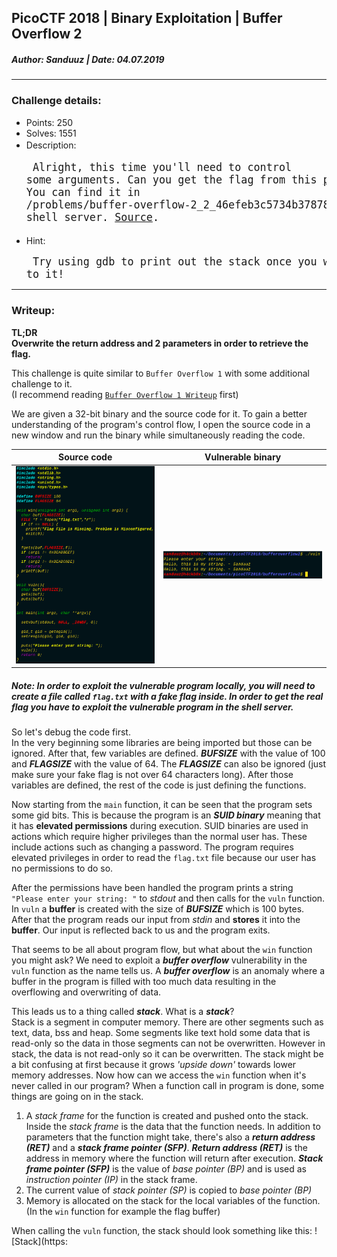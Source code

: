 ## PicoCTF 2018 | Binary Exploitation | Buffer Overflow 2
##### Author: Sanduuz | Date: 04.07.2019
---
### Challenge details:
* Points: 250
* Solves: 1551
* Description:<big><pre>
Alright, this time you'll need to control some arguments.
Can you get the flag from this [program](https://2018shell.picoctf.com/static/8ec59d858594f0e03108cf12e6177682/vuln)?
You can find it in /problems/buffer-overflow-2_2_46efeb3c5734b3787811f1d377efbefa on the shell server.
[Source](https://2018shell.picoctf.com/static/8ec59d858594f0e03108cf12e6177682/vuln.c).
</pre></big>
* Hint:<big><pre>
Try using gdb to print out the stack once you write to it!
</big></pre>

---

### Writeup:

**TL;DR**\
**Overwrite the return address and 2 parameters in order to retrieve the flag.**

This challenge is quite similar to `Buffer Overflow 1` with some additional challenge to it.\
(I recommend reading [`Buffer Overflow 1 Writeup`](https://github.com/Sanduuz/CTFWriteUps/PicoCTF2018/BinaryExploitation/BufferOverflow1/writeup.md) first)

We are given a 32-bit binary and the source code for it. To gain a better understanding of the program's control flow, I open the source code in a new window and run the binary while simultaneously reading the code.

Source code | Vulnerable binary
:----------:|:-----------------:
![source code](https://raw.githubusercontent.com/Sanduuz/CTFWriteUps/master/PicoCTF2018/BinaryExploitation/BufferOverflow2/attachments/source.png) | ![vulnerable binary](https://raw.githubusercontent.com/Sanduuz/CTFWriteUps/master/PicoCTF2018/BinaryExploitation/BufferOverflow2/attachments/vuln.png)

##### Note: In order to exploit the vulnerable program locally, you will need to create a file called `flag.txt` with a fake flag inside. In order to get the real flag you have to exploit the vulnerable program in the shell server.

So let's debug the code first.\
In the very beginning some libraries are being imported but those can be ignored. After that, few variables are defined. _**BUFSIZE**_ with the value of 100 and _**FLAGSIZE**_ with the value of 64. The _**FLAGSIZE**_ can also be ignored (just make sure your fake flag is not over 64 characters long). After those variables are defined, the rest of the code is just defining the functions.

Now starting from the `main` function, it can be seen that the program sets some gid bits. This is because the program is an _**SUID binary**_ meaning that it has **elevated permissions** during execution. SUID binaries are used in actions which require higher privileges than the normal user has. These include actions such as changing a password. The program requires elevated privileges in order to read the `flag.txt` file because our user has no permissions to do so.

After the permissions have been handled the program prints a string `"Please enter your string: "` to _stdout_ and then calls for the `vuln` function. In `vuln` a **buffer** is created with the size of _**BUFSIZE**_ which is 100 bytes. After that the program reads our input from _stdin_ and **stores** it into the **buffer**. Our input is reflected back to us and the program exits.

That seems to be all about program flow, but what about the `win` function you might ask? We need to exploit a _**buffer overflow**_ vulnerability in the `vuln` function as the name tells us. A _**buffer overflow**_ is an anomaly where a buffer in the program is filled with too much data resulting in the overflowing and overwriting of data.

This leads us to a thing called _**stack**_. What is a _**stack**_?\
Stack is a segment in computer memory. There are other segments such as text, data, bss and heap. Some segments like text hold some data that is read-only so the data in those segments can not be overwritten. However in stack, the data is not read-only so it can be overwritten. The stack might be a bit confusing at first because it grows _'upside down'_ towards lower memory addresses. Now how can we access the `win` function when it's never called in our program? When a function call in program is done, some things are going on in the stack.

1. A _stack frame_ for the function is created and pushed onto the stack. Inside the _stack frame_ is the data that the function needs. In addition to parameters that the function might take, there's also a _**return address (RET)**_ and a _**stack frame pointer (SFP)**_. _**Return address (RET)**_ is the address in memory where the function will return after execution. _**Stack frame pointer (SFP)**_ is the value of _base pointer (BP)_ and is used as _instruction pointer (IP)_ in the stack frame.
2. The current value of _stack pointer (SP)_ is copied to _base pointer (BP)_
3. Memory is allocated on the stack for the local variables of the function. (In the `win` function for example the flag buffer)

When calling the `vuln` function, the stack should look something like this:
![Stack](https:
